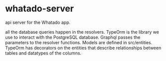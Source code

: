 # whatado-server

api server for the Whatado app. 

all the database queries happen in the resolvers. TypeOrm is the library we use to interact with the PostgreSQL database. 
Graphql passes the parameters to the resolver functions. Models are defined in src/entities. TypeOrm has decorators on the 
entities that describe relationships between tables and datatypes of the columns.

